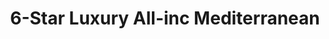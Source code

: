 ---
category: luxury
title: 6-Star Luxury All-inc Mediterranean
class: six-star-luxury-all-inc-mediterranean
cruiseline: Crystal Cruises – Crystal Symphony
special-info: 7 nights all-incl Club Med Balaia Resort stay, Portugal Activities, Flights & transfers. Book by 29 April 2016
price: 4999
nights: 16
cruise-url: http://www.planetcruise.co.uk/crystal-cruises/crystal-symphony/11-august-2016/118878?referrersiteid=970
---